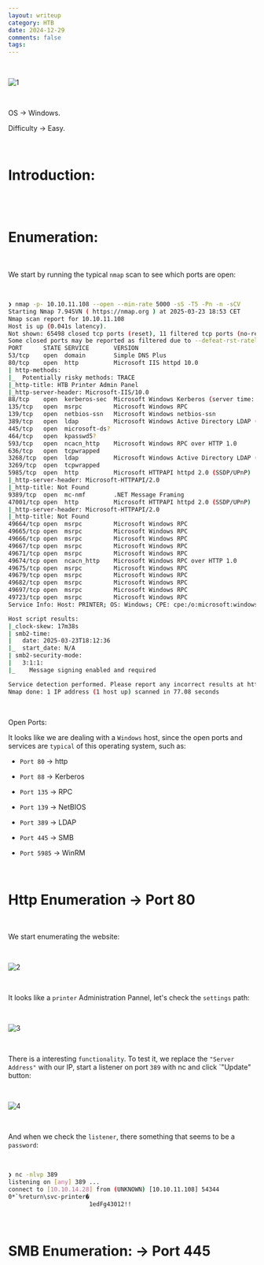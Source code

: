 ```yaml
---
layout: writeup
category: HTB
date: 2024-12-29
comments: false
tags: 
---
```


<br />

![1](../../../assets/images/Return/1.png)

<br />

OS -> Windows.

Difficulty -> Easy.

<br />

# Introduction:
<br />


 
<br />

# Enumeration:

<br />

We start by running the typical `nmap` scan to see which ports are open:

<br />

```bash
❯ nmap -p- 10.10.11.108 --open --min-rate 5000 -sS -T5 -Pn -n -sCV
Starting Nmap 7.94SVN ( https://nmap.org ) at 2025-03-23 18:53 CET
Nmap scan report for 10.10.11.108
Host is up (0.041s latency).
Not shown: 65498 closed tcp ports (reset), 11 filtered tcp ports (no-response)
Some closed ports may be reported as filtered due to --defeat-rst-ratelimit
PORT      STATE SERVICE       VERSION
53/tcp    open  domain        Simple DNS Plus
80/tcp    open  http          Microsoft IIS httpd 10.0
| http-methods: 
|_  Potentially risky methods: TRACE
|_http-title: HTB Printer Admin Panel
|_http-server-header: Microsoft-IIS/10.0
88/tcp    open  kerberos-sec  Microsoft Windows Kerberos (server time: 2025-03-23 18:11:44Z)
135/tcp   open  msrpc         Microsoft Windows RPC
139/tcp   open  netbios-ssn   Microsoft Windows netbios-ssn
389/tcp   open  ldap          Microsoft Windows Active Directory LDAP (Domain: return.local0., Site: Default-First-Site-Name)
445/tcp   open  microsoft-ds?
464/tcp   open  kpasswd5?
593/tcp   open  ncacn_http    Microsoft Windows RPC over HTTP 1.0
636/tcp   open  tcpwrapped
3268/tcp  open  ldap          Microsoft Windows Active Directory LDAP (Domain: return.local0., Site: Default-First-Site-Name)
3269/tcp  open  tcpwrapped
5985/tcp  open  http          Microsoft HTTPAPI httpd 2.0 (SSDP/UPnP)
|_http-server-header: Microsoft-HTTPAPI/2.0
|_http-title: Not Found
9389/tcp  open  mc-nmf        .NET Message Framing
47001/tcp open  http          Microsoft HTTPAPI httpd 2.0 (SSDP/UPnP)
|_http-server-header: Microsoft-HTTPAPI/2.0
|_http-title: Not Found
49664/tcp open  msrpc         Microsoft Windows RPC
49665/tcp open  msrpc         Microsoft Windows RPC
49666/tcp open  msrpc         Microsoft Windows RPC
49667/tcp open  msrpc         Microsoft Windows RPC
49671/tcp open  msrpc         Microsoft Windows RPC
49674/tcp open  ncacn_http    Microsoft Windows RPC over HTTP 1.0
49675/tcp open  msrpc         Microsoft Windows RPC
49679/tcp open  msrpc         Microsoft Windows RPC
49682/tcp open  msrpc         Microsoft Windows RPC
49697/tcp open  msrpc         Microsoft Windows RPC
49723/tcp open  msrpc         Microsoft Windows RPC
Service Info: Host: PRINTER; OS: Windows; CPE: cpe:/o:microsoft:windows

Host script results:
|_clock-skew: 17m38s
| smb2-time: 
|   date: 2025-03-23T18:12:36
|_  start_date: N/A
| smb2-security-mode: 
|   3:1:1: 
|_    Message signing enabled and required

Service detection performed. Please report any incorrect results at https://nmap.org/submit/ .
Nmap done: 1 IP address (1 host up) scanned in 77.08 seconds
```

<br />

Open Ports:

It looks like we are dealing with a `Windows` host, since the open ports and services are `typical` of this operating system, such as:

- `Port 80` -> http

- `Port 88` -> Kerberos

- `Port 135` -> RPC 

- `Port 139` -> NetBIOS

- `Port 389` -> LDAP 

-  `Port 445` -> SMB 

- `Port 5985` -> WinRM

<br />

# Http Enumeration -> Port 80

<br />

We start enumerating the website:

<br />

![2](../../../assets/images/Return/2.png)

<br />

It looks like a `printer` Administration Pannel, let's check the `settings` path:

<br />

![3](../../../assets/images/Return/3.png)

<br />

There is a interesting `functionality`. To test it, we replace the `"Server Address"` with our IP, start a listener on port `389` with nc and click `"Update" button:

<br />

![4](../../../assets/images/Return/4.png)

<br />

And when we check the `listener`, there something that seems to be a `password`:

<br />

```bash
❯ nc -nlvp 389
listening on [any] 389 ...
connect to [10.10.14.28] from (UNKNOWN) [10.10.11.108] 54344
0*`%return\svc-printer�
                       1edFg43012!!
```

<br />

# SMB Enumeration: -> Port 445

<br />


